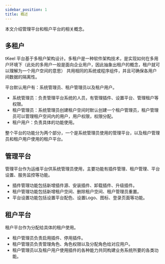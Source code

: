 ```yaml
---
sidebar_position: 1
title: 概述
---
```


本文介绍管理平台和租户平台的相关概念。




## 多租户

tKeel 平台基于多租户架构设计。多租户是一种软件架构技术，是实现如何在多用户环境下（此处的多用户一般是面向企业用户，因此抽象出租户的概念，租户就可以理解为一个用户空间的意思）
共用相同的系统或程序组件，并且可确保各用户间数据的隔离性。

平台默认用户有：系统管理员、租户管理员以及租户用户。

- 系统管理员：负责管理平台系统的人员，有管理插件、设置平台、管理租户等权限。
- 租户管理员：系统管理员创建租户空间时默认创建一个租户管理员，租户管理员可以管理租户空间内的用户，用户权限，权限分配。
- 租户用户：负责具体的功能使用。

整个平台的功能分为两个部分，一个是系统管理员使用的管理平台，以及租户管理员和租户用户使用的租户平台。

## 管理平台

管理平台作为运维平台供系统管理员使用，主要功能有插件管理、租户管理、平台设置、服务监控等功能。
- 插件管理功能包括新增插件源、安装插件、卸载插件、升级插件。
- 租户管理功能包括新增租户空间、删除租户空间、租户管理员重置。
- 平台设置功能包括设置平台配色、设置Logo、图标、登录页面等功能。

## 租户平台

租户平台作为分配给具体的租户使用。
- 租户管理员负责启用插件、停用插件。
- 租户管理员负责管理角色、角色权限以及分配角色给对应用户。
- 租户管理员以及租户用户使用插件的各种能力共同构建业务系统所要的各类功能。
